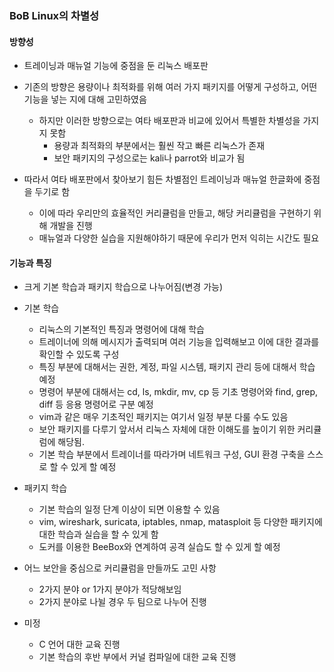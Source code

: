 ### BoB Linux의 차별성
#### 방향성
- 트레이닝과 매뉴얼 기능에 중점을 둔 리눅스 배포판

- 기존의 방향은 용량이나 최적화를 위해 여러 가지 패키지를 어떻게 구성하고, 어떤 기능을 넣는 지에 대해 고민하였음
  - 하지만 이러한 방향으로는 여타 배포판과 비교에 있어서 특별한 차별성을 가지지 못함
    - 용량과 최적화의 부분에서는 훨씬 작고 빠른 리눅스가 존재
    - 보안 패키지의 구성으로는 kali나 parrot와 비교가 됨
    
- 따라서 여타 배포판에서 찾아보기 힘든 차별점인 트레이닝과 매뉴얼 한글화에 중점을 두기로 함
  - 이에 따라 우리만의 효율적인 커리큘럼을 만들고, 해당 커리큘럼을 구현하기 위해 개발을 진행
  - 매뉴얼과 다양한 실습을 지원해야하기 때문에 우리가 먼저 익히는 시간도 필요

#### 기능과 특징
- 크게 기본 학습과 패키지 학습으로 나누어짐(변경 가능)

- 기본 학습
  - 리눅스의 기본적인 특징과 명령어에 대해 학습
  - 트레이너에 의해 메시지가 출력되며 여러 기능을 입력해보고 이에 대한 결과를 확인할 수 있도록 구성
  - 특징 부분에 대해서는 권한, 계정, 파일 시스템, 패키지 관리 등에 대해서 학습 예정
  - 명령어 부분에 대해서는 cd, ls, mkdir, mv, cp 등 기초 명령어와 find, grep, diff 등 응용 명령어로 구분 예정
  - vim과 같은 매우 기초적인 패키지는 여기서 일정 부분 다룰 수도 있음
  - 보안 패키지를 다루기 앞서서 리눅스 자체에 대한 이해도를 높이기 위한 커리큘럼에 해당됨. 
  - 기본 학습 부분에서 트레이너를 따라가며 네트워크 구성, GUI 환경 구축을 스스로 할 수 있게 할 예정

- 패키지 학습
  - 기본 학습의 일정 단계 이상이 되면 이용할 수 있음
  - vim, wireshark, suricata, iptables, nmap, matasploit 등 다양한 패키지에 대한 학습과 실습을 할 수 있게 함
  - 도커를 이용한 BeeBox와 연계하여 공격 실습도 할 수 있게 할 예정
  
- 어느 보안을 중심으로 커리큘럼을 만들까도 고민 사항
  - 2가지 분야 or 1가지 분야가 적당해보임
  - 2가지 분야로 나뉠 경우 두 팀으로 나누어 진행

- 미정
  - C 언어 대한 교육 진행
  - 기본 학습의 후반 부에서 커널 컴파일에 대한 교육 진행
